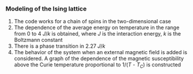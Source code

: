 ### Modeling of the Ising lattice

1. The code works for a chain of spins in the two-dimensional case
2. The dependence of the average energy on temperature in the range from 0 to 4 $J/k$
is obtained, where $J$ is the interaction energy, $k$ is the Boltzmann constant
3. There is a phase transition in 2.27 $J/k$
4. The behavior of the system when an external magnetic field is added is considered. A graph of the dependence of the magnetic susceptibility above the Curie temperature proportional to 1/(*T* - $T_C$) is constructed
